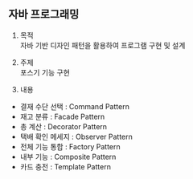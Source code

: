 ## 자바 프로그래밍

1) 목적  
   자바 기반 디자인 패턴을 활용하여 프로그램 구현 및 설계

3) 주제  
   포스기 기능 구현

5) 내용
- 결재 수단 선택 : Command Pattern
- 재고 분류 : Facade Pattern
- 총 계산 : Decorator Pattern
- 택배 확인 메세지 : Observer Pattern
- 전체 기능 통합 : Factory Pattern
- 내부 기능 : Composite Pattern
- 카드 충전 : Template Pattern
